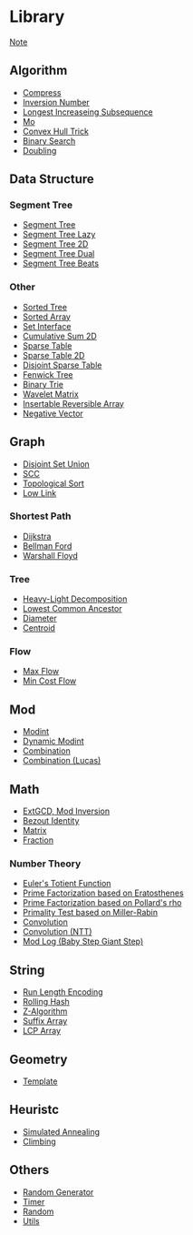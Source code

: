 # Library

[Note](./note.md)

## Algorithm

- [Compress](./algorithm/compress.md)
- [Inversion Number](./algorithm/inversion_number.md)
- [Longest Increaseing Subsequence](./algorithm/lis.md)
- [Mo](./algorithm/mo.md)
- [Convex Hull Trick](./algorithm/cht.md)
- [Binary Search](./algorithm/bins.md)
- [Doubling](./algorithm/dbl.md)

## Data Structure

### Segment Tree

- [Segment Tree](./data_structure/segt.md)
- [Segment Tree Lazy](./data_structure/segtlz.md)
- [Segment Tree 2D](./data_structure/seg2d.md)
- [Segment Tree Dual](./data_structure/segtd.md)
- [Segment Tree Beats](./data_structure/beats.md)
<!-- - [Persistent Segment Tree] -->

### Other

- [Sorted Tree](./data_structure/tree.md)
- [Sorted Array](./data_structure/sorted_array.md)
- [Set Interface](./data_structure/set.md)
- [Cumulative Sum 2D](./data_structure/cum2d.md)
- [Sparse Table](./data_structure/spt.md)
- [Sparse Table 2D](./data_structure/st2d.md)
- [Disjoint Sparse Table](./data_structure/dst.md)
- [Fenwick Tree](./data_structure/fen.md)
- [Binary Trie](./data_structure/bintr.md)
- [Wavelet Matrix](./data_structure/wvmt.md)
- [Insertable Reversible Array](./data_structure/insrev.md)
- [Negative Vector](./data_structure/negative_vector.md)
<!-- - [Li Chao Tree](./data_structure/dlct.md) -->
<!-- - [Link-Cut Tree] -->
<!-- - [Skew Heap] -->
<!-- - [Splay Tree] -->
<!-- - [Persistent Array] -->

## Graph

- [Disjoint Set Union](./graph/dsu.md)
- [SCC](./graph/scc.md)
- [Topological Sort](./graph/toposort.md)
- [Low Link](./graph/lowlink.md)

### Shortest Path

- [Dijkstra](./graph/sp/dij.md)
- [Bellman Ford](./graph/sp/bf.md)
- [Warshall Floyd](./graph/sp/wf.md)

### Tree

- [Heavy-Light Decomposition](./graph/tree/hld.md)
- [Lowest Common Ancestor](./graph/tree/lca.md)
- [Diameter](./graph/tree/diameter.md)
- [Centroid](./graph/tree/centroid.md)
<!-- - [Rerooting] -->
<!-- - [Diameter] -->
<!-- - [Centroid Decomposition] -->

### Flow

- [Max Flow](./graph/flow/mxf.md)
- [Min Cost Flow](./graph/flow/mcf.md)

## Mod

- [Modint](./mod/modint.md)
- [Dynamic Modint](./mod/dymodint.md)
- [Combination](./mod/cmb.md)
- [Combination (Lucas)](./mod/lucas.md)

## Math

- [ExtGCD, Mod Inversion](./math/extgcd.md)
- [Bezout Identity](./math/bezout_identity.md)
- [Matrix](./math/matrix.md)
- [Fraction](./math/frac.md)
<!-- - [Geometory] -->
<!-- - [FPS] -->
<!-- - [Lagrange Polynomial] -->
<!-- - [Fast Fourier Transform] -->
<!-- - [Convolution] -->

### Number Theory

- [Euler's Totient Function](./math/phi.md)
- [Prime Factorization based on Eratosthenes](./math/osak.md)
- [Prime Factorization based on Pollard's rho](./math/rho.md)
- [Primality Test based on Miller-Rabin](./math/ptest.md)
- [Convolution](./math/convolution.md)
- [Convolution (NTT)](./math/ntt.md)
- [Mod Log (Baby Step Giant Step)](./math/modlog.md)
<!-- - [Quotient Ranges] -->

## String

- [Run Length Encoding](./string/rle.md)
- [Rolling Hash](./string/rh.md)
- [Z-Algorithm](./string/zalgo.md)
- [Suffix Array](./string/sa.md)
- [LCP Array](./string/lcp.md)
<!-- - [Manacher] -->
<!-- - [KMP] -->
<!-- - [Trie] -->
<!-- - [Aho-Corasick] -->

## Geometry
- [Template](./geometry/geo.md)

## Heuristc
- [Simulated Annealing](./heuristic/sa.md)
- [Climbing](./heuristic/cl.md)

## Others
- [Random Generator](./others/random.md)
- [Timer](./others/timer.md)
- [Random](./others/xor128.md)
- [Utils](./others/utils.md)
